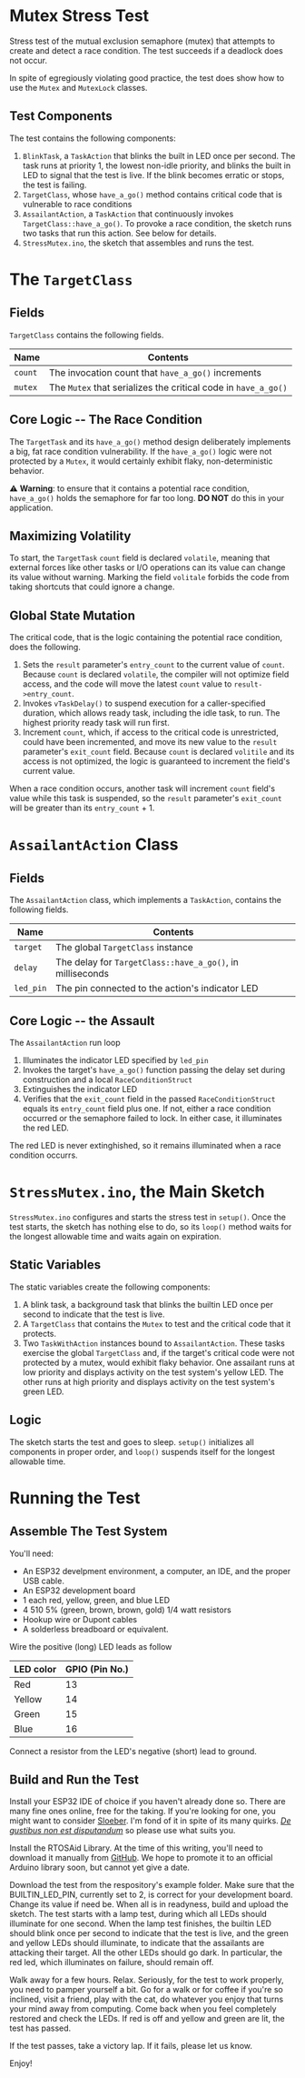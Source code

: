# Mutex Stress Test

Stress test of the mutual exclusion semaphore (mutex) that
attempts to create and detect a race condition. The test
succeeds if a deadlock does not occur.

In spite of egregiously violating good practice, the test
does show how to use the `Mutex` and `MutexLock` classes.

## Test Components

The test contains the following components:

1. `BlinkTask`, a `TaskAction` that blinks the built in LED
    once per second. The task runs at priority 1, the lowest non-idle priority,
    and blinks the built in LED to signal that the test is live. If the blink
    becomes erratic or stops, the test is failing.
2. `TargetClass`, whose `have_a_go()` method contains critical code that is vulnerable
    to race conditions
3.  `AssailantAction`, a `TaskAction` that continuously invokes
   `TargetClass::have_a_go()`. To provoke a race condition, the sketch runs two
    tasks that run this action. See below for details.
4.  `StressMutex.ino`, the sketch that assembles and runs the test.

# The `TargetClass`

## Fields

`TargetClass` contains the following fields.

| Name    | Contents                                                         |
| ------- | ---------------------------------------------------------------- |
| `count` | The invocation count that `have_a_go()` increments               |
| `mutex` | The `Mutex` that serializes the critical code in `have_a_go()`   |

## Core Logic -- The Race Condition

The `TargetTask` and its `have_a_go()` method design deliberately implements a
big, fat race condition vulnerability. If the `have_a_go()` logic were not
protected by a `Mutex`, it would certainly exhibit flaky, non-deterministic
behavior.


:warning: **Warning**: to ensure that it contains a potential race condition,
`have_a_go()` holds the semaphore for far too long. **DO NOT** do this in
your application.

## Maximizing Volatility

To start, the `TargetTask` `count` field is declared `volatile`, meaning
that external forces like other tasks or I/O operations can its value can
change its value without warning. Marking the field `volitale` forbids the
code from taking shortcuts that could ignore a change.

## Global State Mutation

The critical code, that is the logic containing the potential race condition,
does the following.


1.  Sets the `result` parameter's `entry_count` to the current value of `count`.
    Because `count` is declared `volatile`, the compiler will not optimize field
    access, and the code will move the latest `count` value to `result->entry_count`.
2.  Invokes `vTaskDelay()` to suspend execution for a caller-specified duration,
    which allows ready task, including the idle task, to run. The highest priority
    ready task will run first.
3.  Increment `count`, which, if access to the critical code is unrestricted, could
    have been incremented, and move its new value to the `result` parameter's
    `exit_count` field. Because `count` is declared `volitile` and its access is not
    optimized, the logic is guaranteed to increment the field's current value.

When a race condition occurs, another task will increment `count` field's value while
this task is suspended, so the `result` parameter's `exit_count` will
be greater than its `entry_count` +  1.

# `AssailantAction` Class

## Fields

The `AssailantAction` class, which implements a `TaskAction`, contains the following fields.

| Name      | Contents                                                  |
| --------- | --------------------------------------------------------- |
| `target`  | The global `TargetClass` instance                         |
| `delay`   | The delay for `TargetClass::have_a_go()`, in milliseconds |
| `led_pin` | The pin connected to the action's indicator LED           |

## Core Logic -- the Assault

The `AssailantAction` run loop

1.  Illuminates the indicator LED specified by `led_pin`
2.  Invokes the target's `have_a_go()` function passing the delay set during
    construction and a local `RaceConditionStruct`
3.  Extinguishes the indicator LED
4.  Verifies that the `exit_count` field in the passed `RaceConditionStruct` 
    equals its `entry_count` field plus one. If not, either a race condition
    occurred or the semaphore failed to lock. In either case, it illuminates
    the red LED.

The red LED is never extinghished, so it remains illuminated when a race
condition occurrs.

# `StressMutex.ino`, the Main Sketch

`StressMutex.ino` configures and starts the stress test in `setup()`. Once the test starts,
the sketch has nothing else to do, so its `loop()` method waits for the longest
allowable time and waits again on expiration.

## Static Variables

The static variables create the following components:

1.  A blink task, a background task that blinks the builtin LED once per second to
    indicate that the test is live.
2.  A `TargetClass` that contains the `Mutex` to test and the critical code that it protects.
3.  Two `TaskWithAction` instances bound to `AssailantAction`. These tasks exercise the
    global `TargetClass` and, if the target's critical code were not protected by a
    mutex, would  exhibit flaky behavior. One assailant runs at low priority and displays activity on
    the test system's yellow LED. The other runs at high priority and displays activity
    on the test system's green LED.

## Logic

The sketch starts the test and goes to sleep. `setup()` initializes all components in proper order, and `loop()` suspends itself for the longest allowable time.

# Running the Test

## Assemble The Test System

You'll need: 

* An ESP32 develpment environment, a computer, an IDE, and the proper USB cable.
* An ESP32 development board
* 1 each red, yellow, green, and blue LED
* 4 510 5% (green, brown, brown, gold) 1/4 watt resistors
* Hookup wire or Dupont cables
* A solderless breadboard or equivalent.

Wire the positive (long) LED leads as follow

| LED color | GPIO (Pin No.) |
| --------- | -------------- |
| Red       | 13             |
| Yellow    | 14             |
| Green     | 15             |
| Blue      | 16             |

Connect a resistor from the LED's negative (short) lead to ground.

## Build and Run the Test

Install your ESP32 IDE of choice if you haven't already done so. There are many
fine ones online, free for the taking. If you're looking for one, you might
want to consider
[Sloeber](https://eclipse.baeyens.it/).
I'm fond of it in spite of its many quirks.
[_De gustibus non est disputandum_](https://en.wikipedia.org/wiki/De_gustibus_non_est_disputandum)
so please use what suits you.

Install the RTOSAid Library. At the time of this writing, you'll
need to download it manually from
[GitHub](https://github.com/emintz/ArduinoLib/tree/main/RTOSAid).
We hope to promote it to an official Arduino library soon, but cannot
yet give a date.

Download the test from the respository's example folder. Make sure that
the BUILTIN_LED_PIN, currently set to 2, is correct for your development
board. Change its value if need be. When all is in readyness, build
and upload the sketch. The test starts with a lamp test, during which
all LEDs should illuminate for one second. When the lamp test finishes,
the builtin LED should blink once per second to indicate that the test
is live, and
the green and yellow LEDs should illuminate, to indicate that the
assailants are attacking their target. All the other LEDs should
go dark. In particular, the red led, which illuminates on failure, should
remain off.


Walk away for a few hours. Relax. Seriously, for the test to work properly,
you need to pamper yourself a bit. Go for
a walk or for coffee if you're so inclined, visit a friend,
play with the cat, do whatever you enjoy that turns your mind away from computing.
Come back when you feel completely restored and check the LEDs. If red is off and
yellow and green are lit, the test has passed.

If the test passes, take a victory lap. If it fails, please let us know.

Enjoy!



